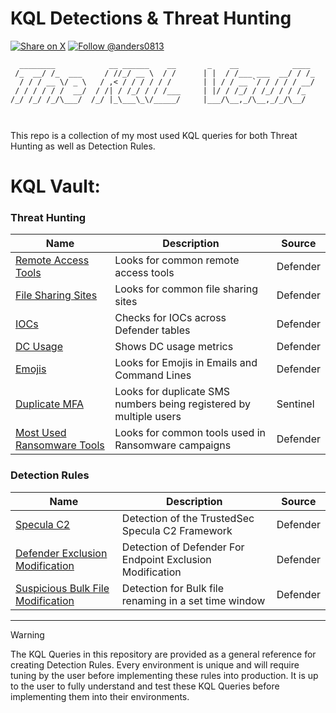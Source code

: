 # KQL Detections & Threat Hunting

[![Share on X](https://img.shields.io/twitter/url/http/shields.io.svg?style=social)](https://twitter.com/intent/tweet?text={text}&url={url}) [![Follow @anders0813](https://img.shields.io/twitter/follow/anders0813)](https://twitter.com/anders0813)
```
  ________            __ ______    __       _    __            ____ 
 /_  __/ /_  ___     / //_/ __ \  / /      | |  / /___ ___  __/ / /_
  / / / __ \/ _ \   / ,< / / / / / /       | | / / __ `/ / / / / __/
 / / / / / /  __/  / /| / /_/ / / /___     | |/ / /_/ / /_/ / / /_  
/_/ /_/ /_/\___/  /_/ |_\___\_\/_____/     |___/\__,_/\__,_/_/\__/  
                                                                    
                                                  
```
This repo is a collection of my most used KQL queries for both Threat Hunting as well as Detection Rules. 

# KQL Vault:
### Threat Hunting
| Name | Description | Source |
|------|-------------|--------|
| [Remote Access Tools](https://github.com/Anders-Sec/KQL-Vault/blob/main/Threat%20Hunts/Remote-Access-Tools.md) |Looks for common remote access tools|Defender|
|[File Sharing Sites](https://github.com/Anders-Sec/KQL-Vault/blob/main/Threat%20Hunts/File-Sharing-Sites.md)|Looks for common file sharing sites|Defender|
|[IOCs](https://github.com/Anders-Sec/KQL-Vault/blob/main/Threat%20Hunts/IOC-Hunt.md)|Checks for IOCs across Defender tables|Defender|
|[DC Usage](https://github.com/Anders-Sec/KQL-Vault/blob/main/Threat%20Hunts/DC-Usage-Hunt.md)|Shows DC usage metrics|Defender|
|[Emojis](https://github.com/Anders-Sec/KQL-Vault/blob/main/Threat%20Hunts/Emoji-Hunt.md)|Looks for Emojis in Emails and Command Lines|Defender|
|[Duplicate MFA](https://github.com/Anders-Sec/KQL-Vault/blob/main/Threat%20Hunts/Duplicate-MFA-Hunt.md)|Looks for duplicate SMS numbers being registered by multiple users|Sentinel|
|[Most Used Ransomware Tools](https://github.com/Anders-Sec/KQL-Vault/blob/main/Threat%20Hunts/Most-Used-Ransomware-Tools-Hunt.md)|Looks for common tools used in Ransomware campaigns|Defender|

### Detection Rules
| Name | Description | Source |
|------|-------------|--------|
| [Specula C2](https://github.com/Anders-Sec/KQL-Vault/blob/main/Detection%20Rules/Specula-C2-Detection.md) | Detection of the TrustedSec Specula C2 Framework | Defender|
| [Defender Exclusion Modification](https://github.com/Anders-Sec/KQL-Vault/blob/main/Detection%20Rules/Defender-Exclusion-Modification.md) | Detection of Defender For Endpoint Exclusion Modification |Defender|
| [Suspicious Bulk File Modification](https://github.com/Anders-Sec/KQL-Vault/blob/main/Detection%20Rules/Bulk-File-Modification.md)  | Detection for Bulk file renaming in a set time window | Defender |

---
> [!WARNING]  
> The KQL Queries in this repository are provided as a general reference for creating Detection Rules. Every environment is unique and will require tuning by the user before implementing these rules into production. It is up to the user to fully understand and test these KQL Queries before implementing them into their environments.
